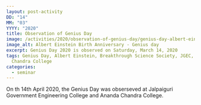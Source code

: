 ```yaml
---
layout: post-activity
DD: "14"
MM: "03"
YYYY: "2020"
title: Observation of Genius Day
image: /activities/2020/observation-of-genius-day/genius-day-albert-einstein.png
image_alt: Albert Einstein Birth Anniversary - Genius day
excerpt: Genius Day 2020 is observed on Saturday, March 14, 2020
tags: Genius Day, Albert Einstein, Breakthrough Science Society, JGEC, Ananda
  Chandra College
categories:
  - seminar
---
```

On th 14th April 2020, the Genius Day was obserseved at Jalpaiguri Government Engineering College and Ananda Chandra College.
